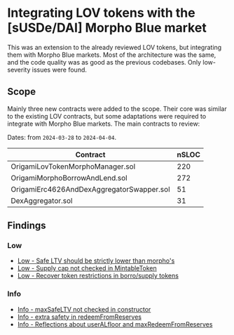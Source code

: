 # Integrating LOV tokens with the [sUSDe/DAI] Morpho Blue market

This was an extension to the already reviewed LOV tokens, but integrating them with Morpho Blue markets. 
Most of the architecture was the same, and the code quality was as good as the previous codebases. Only low-severity issues were found.

## Scope
Mainly three new contracts were added to the scope. Their core was similar to the existing LOV contracts, but some adaptations were required to integrate with Morpho Blue markets. The main contracts to review:

Dates: from `2024-03-28` to `2024-04-04`.

| Contract  | nSLOC |
| --- | --- |
| OrigamiLovTokenMorphoManager.sol | 220 | 
| OrigamiMorphoBorrowAndLend.sol | 272 | 
| OrigamiErc4626AndDexAggregatorSwapper.sol | 51 |
| DexAggregator.sol | 31 | 

## Findings

### Low
- [Low - Safe LTV should be strictly lower than morpho's](./origami-morpho-integration/low_maxSafeTvl-strictly-lower-than-morphos.md)
- [Low - Supply cap not checked in MintableToken](./origami-morpho-integration/low_maxSupply-not-chekced-in-MintableToken.md)
- [Low - Recover token restrictions in borro/supply tokens](./origami-morpho-integration/low_recoverToken-in-morphoBorrowLend-supplyToken-borrowToken.md)

### Info
- [Info - maxSafeLTV not checked in constructor](./origami-morpho-integration/info_maxSafeTvl-not-checked-in-constructor.md)
- [Info - extra safety in redeemFromReserves](./origami-morpho-integration/info_redeemFromReserves-dont-allow-uintMax.md)
- [Info - Reflections about userALfloor and maxRedeemFromReserves](./origami-morpho-integration/info_maxExit-maxRedeemFromReserves-borrowLend-userALfloor.md)
